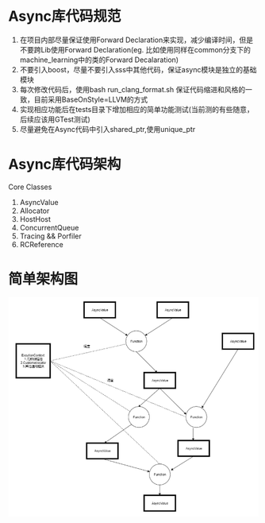 # Async库代码规范  
1. 在项目内部尽量保证使用Forward Declaration来实现，减少编译时间，但是不要跨Lib使用Forward Declaration(eg. 比如使用同样在common分支下的machine_learning中的类的Forward Decalaration)  
2. 不要引入boost，尽量不要引入sss中其他代码，保证async模块是独立的基础模块 
3. 每次修改代码后，使用bash run_clang_format.sh 保证代码缩进和风格的一致，目前采用BaseOnStyle=LLVM的方式  
4. 实现相应功能后在tests目录下增加相应的简单功能测试(当前测的有些随意，后续应该用GTest测试)  
5. 尽量避免在Async代码中引入shared_ptr,使用unique_ptr  
# Async库代码架构  
Core Classes  
1. AsyncValue  
2. Allocator  
3. HostHost  
4. ConcurrentQueue  
5. Tracing && Porfiler  
6. RCReference

# 简单架构图
![architecture](documents/architecture.png)  

